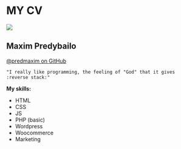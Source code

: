 # MY CV

![](https://avatars.githubusercontent.com/u/62261839?s=250&v=4) 


## Maxim Predybailo
[@predmaxim on GitHub](https://github.com/predmaxim)
```
"I really like programming, the feeling of "God" that it gives :reverse stack:"
```

**My skills:** 

- HTML 
- CSS
- JS
- PHP (basic)
- Wordpress
- Woocommerce
- Marketing




